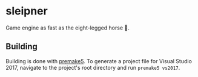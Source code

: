 ﻿# sleipner
Game engine as fast as the eight-legged horse 🐎.


## Building
Building is done with [premake5](https://premake.github.io/). To generate a project file for Visual Studio 2017, navigate to the project's root directory and run `premake5 vs2017`.